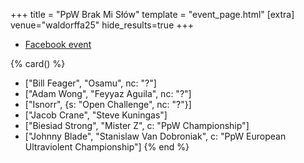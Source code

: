+++
title = "PpW Brak Mi Słów"
template = "event_page.html"
[extra]
venue="waldorffa25"
hide_results=true
+++

* [Facebook event](https://www.facebook.com/events/5539714666051167/)

{% card() %}
- ["Bill Feager", "Osamu", nc: "?"]
- ["Adam Wong", "Feyyaz Aguila", nc: "?"]
- ["Isnorr", {s: "Open Challenge", nc: "?"}]
- ["Jacob Crane", "Steve Kuningas"]
- ["Biesiad Strong", "Mister Z", c: "PpW Championship"]
- ["Johnny Blade", "Stanislaw Van Dobroniak", c: "PpW European Ultraviolent Championship"]
{% end %}
